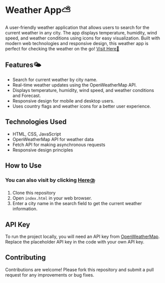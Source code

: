 # Weather App⛅️

A user-friendly weather application that allows users to search for the current weather in any city. The app displays temperature, humidity, wind speed, and weather conditions using icons for easy visualization. Built with modern web technologies and responsive design, this weather app is perfect for checking the weather on the go!
[Visit Here🚀](https://ayushhhjaiswal.github.io/Weather-App/)
## Features🌤️
- Search for current weather by city name.
- Real-time weather updates using the OpenWeatherMap API.
- Displays temperature, humidity, wind speed, and weather conditions and Forecast.
- Responsive design for mobile and desktop users.
- Uses country flags and weather icons for a better user experience.

## Technologies Used
- HTML, CSS, JavaScript
- OpenWeatherMap API for weather data
- Fetch API for making asynchronous requests
- Responsive design principles

## How to Use
### You can also visit by clicking [Here⛈️](https://ayushhhjaiswal.github.io/Weather-App/)
1. Clone this repository 
2. Open `index.html` in your web browser.
3. Enter a city name in the search field to get the current weather information.


## API Key
To run the project locally, you will need an API key from [OpenWeatherMap](https://openweathermap.org/api). Replace the placeholder API key in the code with your own API key.

## Contributing
Contributions are welcome! Please fork this repository and submit a pull request for any improvements or bug fixes.

